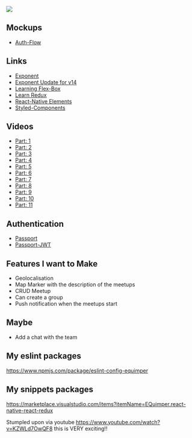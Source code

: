 ![](http://i.imgur.com/TQJYU2K.png)

## Mockups

- [Auth-Flow](https://drive.google.com/open?id=0B-wdzKw8lrR8ZjVzQXBtTm5vZXc)

## Links

- [Exponent](https://getexponent.com/)
- [Exponent Update for v14](https://blog.getexponent.com/exponent-sdk-v14-0-0-is-now-available-114def29f796#.n819ymu9i)
- [Learning Flex-Box](http://flexboxfroggy.com/)
- [Learn Redux](https://egghead.io/courses/getting-started-with-redux)
- [React-Native Elements](https://github.com/react-native-community/react-native-elements)
- [Styled-Components](https://github.com/styled-components/styled-components)

## Videos

- [Part: 1](https://youtu.be/qmNPpoVkY2Y)
- [Part: 2](https://youtu.be/_Mb-Q_A9ofU)
- [Part: 3](https://youtu.be/YTh3lZz-Vrg)
- [Part: 4](https://youtu.be/kSI_LuLKwT8)
- [Part: 5](https://youtu.be/kNkTQtRUH-M)
- [Part: 6](https://youtu.be/Op9Re9GUPkY)
- [Part: 7](https://youtu.be/jaV-WdErTaI)
- [Part: 8](https://youtu.be/z9YDYViAGS0)
- [Part: 9](https://youtu.be/vBic8O-c1oc)
- [Part: 10](https://youtu.be/FFD4lKZCHS0)
- [Part: 11](https://youtu.be/KZWLd7OwQF8)

## Authentication

- [Passport](http://passportjs.org/)
- [Passport-JWT](https://www.npmjs.com/package/passport-jwt)

## Features I want to Make

- Geolocalisation
- Map Marker with the description of the meetups
- CRUD Meetup
- Can create a group
- Push notification when the meetups start

## Maybe

- Add a chat with the team

## My eslint packages

https://www.npmjs.com/package/eslint-config-equimper

## My snippets packages

https://marketplace.visualstudio.com/items?itemName=EQuimper.react-native-react-redux

Stumpled upon via youtube https://www.youtube.com/watch?v=KZWLd7OwQF8  this is VERY exciting!!

